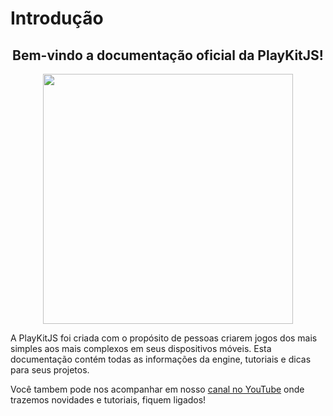 # Introdução

<div align="center">
    <h2>Bem-vindo a documentação oficial da PlayKitJS!</h2>
    <img src="https://github.com/Lobooooooo14/Xhopi/assets/88998991/0fbc5308-8e73-4e49-8f5a-fea19d61630d" width="400px">
</div>

A PlayKitJS foi criada com o propósito de pessoas criarem jogos dos mais simples aos mais complexos em seus dispositivos móveis. Esta documentação contém todas as informações da engine, tutoriais e dicas para seus projetos.

Você tambem pode nos acompanhar em nosso [canal no YouTube](https://www.youtube.com/@playkitjs) onde trazemos novidades e tutoriais, fiquem ligados!